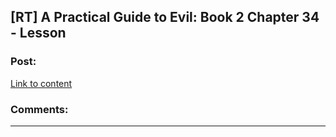 ## [RT] A Practical Guide to Evil: Book 2 Chapter 34 - Lesson

### Post:

[Link to content](https://practicalguidetoevil.wordpress.com/2016/08/10/chapter-34-lesson/)

### Comments:

---

